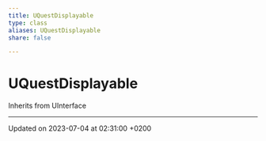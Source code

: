 ```yaml
---
title: UQuestDisplayable
type: class
aliases: UQuestDisplayable
share: false

---
```


# UQuestDisplayable





Inherits from UInterface

-------------------------------

Updated on 2023-07-04 at 02:31:00 +0200